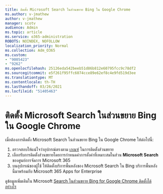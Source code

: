 ```yaml
---
title: ติดตั้ง Microsoft Search ในส่วนขยาย Bing ใน Google Chrome
ms.author: v-jmathew
author: v-jmathew
manager: scotv
audience: Admin
ms.topic: article
ms.service: o365-administration
ROBOTS: NOINDEX, NOFOLLOW
localization_priority: Normal
ms.collection: Adm_O365
ms.custom:
- "9005423"
- "9262"
ms.openlocfilehash: 25126eda542beeb51d86b812e60795fcc9c78df2
ms.sourcegitcommit: e5f261f95ffc6074cce89e62ef8c4e9fd519d3ee
ms.translationtype: MT
ms.contentlocale: th-TH
ms.lasthandoff: 03/26/2021
ms.locfileid: "51405463"
---
```

# <a name="install-the-microsoft-search-in-bing-extension-in-google-chrome"></a>ติดตั้ง Microsoft Search ในส่วนขยาย Bing ใน Google Chrome

เมื่อต้องการติดตั้ง Microsoft Search ในส่วนขยาย Bing ใน Google Chrome ให้ต่อไปนี้:

1. ตรวจสอบให้แน่ใจว่าอุปกรณ์ตรงตาม [เกณฑ์](https://go.microsoft.com/fwlink/?linkid=2152236) ในการติดตั้งส่วนขยาย
2. เลือกรับการติดตั้งส่วนขยายโดยการกําหนดค่าการตั้งค่าที่เหมาะสมในส่วน **Microsoft Search** ของศูนย์การจัดการ Microsoft 365
3. บนอุปกรณ์ของผู้ใช้ ให้ติดตั้งบริการพื้นหลังของ Microsoft Search ใน Bing บริการพื้นหลังนี้มาพร้อมกับ Microsoft 365 Apps for Enterprise

ดูข้อมูลเพิ่มเติมใน Microsoft [Search ในส่วนขยาย Bing for Google Chrome ติดตั้งได้อย่างไร](https://go.microsoft.com/fwlink/?linkid=2150992)
